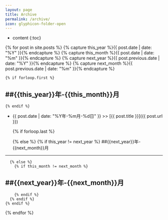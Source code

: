 ```yaml
---
layout: page
title: Archive
permalink: /archive/
icon: glyphicon-folder-open
---
```


* content
{:toc}

{% for post in site.posts  %}
    {% capture this_year %}{{ post.date | date: "%Y" }}{% endcapture %}
    {% capture this_month %}{{ post.date | date: "%m" }}{% endcapture %}
    {% capture next_year %}{{ post.previous.date | date: "%Y" }}{% endcapture %}
    {% capture next_month %}{{ post.previous.date | date: "%m" }}{% endcapture %}

    {% if forloop.first %}
	
##{{this_year}}年-{{this_month}}月
--------------
    {% endif %}

- {{ post.date | date: "%Y年-%m月-%d日" }} >> [{{ post.title }}]({{ post.url }})

    {% if forloop.last %}
	
    {% else %}
      {% if this_year != next_year %}
##{{next_year}}年-{{next_month}}月
--------------
      {% else %}    
        {% if this_month != next_month %}
##{{next_year}}年-{{next_month}}月
--------------
        {% endif %}
      {% endif %}
    {% endif %}

{% endfor %} 